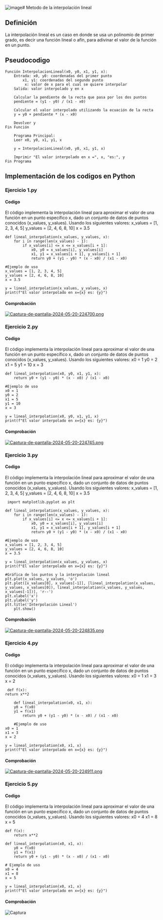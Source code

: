 ![image](https://github.com/Gh-JMZM25/Metodos_Numericos/assets/164206749/ed5dbe86-c6e3-49c5-a9c7-a76f27d267d4)# Metodo de la interpolación lineal

## Definición
La interpolación lineal es un caso en donde se usa un polinomio de primer grado, es decir una función lineal o afín, para adivinar el valor de la función en un punto.

## Pseudocodigo

    Función InterpolacionLineal(x0, y0, x1, y1, x):
        Entrada: x0, y0: coordenadas del primer punto
            x1, y1: coordenadas del segundo punto
             x: valor de x para el cual se quiere interpolar
        Salida: valor interpolado y en x

        Calcular la pendiente de la recta que pasa por los dos puntos
        pendiente = (y1 - y0) / (x1 - x0)

        Calcular el valor interpolado utilizando la ecuación de la recta
        y = y0 + pendiente * (x - x0)

        Devolver y
    Fin Función

        Programa Principal:
        Leer x0, y0, x1, y1, x

        y = InterpolacionLineal(x0, y0, x1, y1, x)

        Imprimir "El valor interpolado en x =", x, "es:", y
    Fin Programa

## Implementación de los codigos en Python
### Ejercicio 1.py
#### Codigo
El código implementa la interpolación lineal para aproximar el valor de una función en un punto específico x, dado un conjunto de datos de puntos conocidos (x_values, y_values).
Usando los siguientes valores:
    x_values = [1, 2, 3, 4, 5]
    y_values = [2, 4, 6, 8, 10]
    x = 3.5

   
    def lineal_interpolation(x_values, y_values, x):
        for i in range(len(x_values) - 1):
            if x_values[i] <= x <= x_values[i + 1]:
                x0, y0 = x_values[i], y_values[i]
                x1, y1 = x_values[i + 1], y_values[i + 1]
                return y0 + (y1 - y0) * (x - x0) / (x1 - x0)

    #Ejemplo de uso
    x_values = [1, 2, 3, 4, 5]
    y_values = [2, 4, 6, 8, 10]
    x = 3.5

    y = lineal_interpolation(x_values, y_values, x)
    print(f"El valor interpolado en x={x} es: {y}")

#### Comprobación
[![Captura-de-pantalla-2024-05-20-224700.png](https://i.postimg.cc/qRBfNB5T/Captura-de-pantalla-2024-05-20-224700.png)](https://postimg.cc/wtr4Pzzf)

### Ejercicio 2.py
#### Codigo
El código implementa la interpolación lineal para aproximar el valor de una función en un punto específico x, dado un conjunto de datos de puntos conocidos (x_values, y_values).
Usando los siguientes valores:
    x0 = 1
    y0 = 2
    x1 = 5
    y1 = 10
    x = 3
  
    def lineal_interpolation(x0, y0, x1, y1, x):
        return y0 + (y1 - y0) * (x - x0) / (x1 - x0)

    #Ejemplo de uso
    x0 = 1
    y0 = 2
    x1 = 5
    y1 = 10
    x = 3

    y = lineal_interpolation(x0, y0, x1, y1, x)
    print(f"El valor interpolado en x={x} es: {y}")
    
#### Comprobación
[![Captura-de-pantalla-2024-05-20-224745.png](https://i.postimg.cc/yxWwTQKp/Captura-de-pantalla-2024-05-20-224745.png)](https://postimg.cc/K3SqG5Rt)

### Ejercicio 3.py
#### Codigo
El código implementa la interpolación lineal para aproximar el valor de una función en un punto específico x, dado un conjunto de datos de puntos conocidos (x_values, y_values).
Usando los siguientes valores:
    x_values = [1, 2, 3, 4, 5]
    y_values = [2, 4, 6, 8, 10]
    x = 3.5
    
     import matplotlib.pyplot as plt

    def lineal_interpolation(x_values, y_values, x):
        for i in range(len(x_values) - 1):
            if x_values[i] <= x <= x_values[i + 1]:
                x0, y0 = x_values[i], y_values[i]
                x1, y1 = x_values[i + 1], y_values[i + 1]
                return y0 + (y1 - y0) * (x - x0) / (x1 - x0)

    #Ejemplo de uso
    x_values = [1, 2, 3, 4, 5]
    y_values = [2, 4, 6, 8, 10]
    x = 3.5

    y = lineal_interpolation(x_values, y_values, x)
    print(f"El valor interpolado en x={x} es: {y}")

    #Gráfica de los puntos y la interpolación lineal
    plt.plot(x_values, y_values, 'o')
    plt.plot([x_values[0], x_values[-1]], [lineal_interpolation(x_values, y_values, x_values[0]), lineal_interpolation(x_values, y_values, x_values[-1])], 'r--')
    plt.xlabel('x')
    plt.ylabel('y')
    plt.title('Interpolación Lineal')
        plt.show()
    
#### Comprobación
[![Captura-de-pantalla-2024-05-20-224835.png](https://i.postimg.cc/Qx2RpJyS/Captura-de-pantalla-2024-05-20-224835.png)](https://postimg.cc/D8cjhLFb)

### Ejercicio 4.py
#### Codigo
El código implementa la interpolación lineal para aproximar el valor de una función en un punto específico x, dado un conjunto de datos de puntos conocidos (x_values, y_values).
Usando los siguientes valores:
    x0 = 1
    x1 = 3
    x = 2
    
     def f(x):
    return x**2

        def lineal_interpolation(x0, x1, x):
        y0 = f(x0)
        y1 = f(x1)
            return y0 + (y1 - y0) * (x - x0) / (x1 - x0)

        #Ejemplo de uso
    x0 = 1
    x1 = 3
    x = 2

    y = lineal_interpolation(x0, x1, x)
    print(f"El valor interpolado en x={x} es: {y}")

   
#### Comprobación
[![Captura-de-pantalla-2024-05-20-224911.png](https://i.postimg.cc/Xv8m6S7D/Captura-de-pantalla-2024-05-20-224911.png)](https://postimg.cc/zLy0TQhn)
### Ejercicio 5.py
#### Codigo
El código implementa la interpolación lineal para aproximar el valor de una función en un punto específico x, dado un conjunto de datos de puntos conocidos (x_values, y_values).
Usando los siguientes valores:
x0 = 4
x1 = 8
x = 5

    def f(x):
        return x**2

    def lineal_interpolation(x0, x1, x):
        y0 = f(x0)
        y1 = f(x1)
        return y0 + (y1 - y0) * (x - x0) / (x1 - x0)

    # Ejemplo de uso
    x0 = 4
    x1 = 8
    x = 5

    y = lineal_interpolation(x0, x1, x)
    print(f"El valor interpolado en x={x} es: {y}")


#### Comprobación
![Captura](https://github.com/Gh-JMZM25/Metodos_Numericos/assets/164206749/2b435c5a-ee09-4864-a205-9d3ff08130bb)


